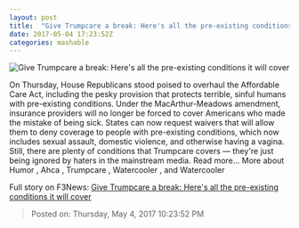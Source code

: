 ```yaml
---
layout: post
title:  "Give Trumpcare a break: Here's all the pre-existing conditions it will cover"
date: 2017-05-04 17:23:52Z
categories: mashable
---
```


![Give Trumpcare a break: Here's all the pre-existing conditions it will cover](http://i.amz.mshcdn.com/Adnvp_Qd4h2idzcC9cDX1ictKhY=/1200x630/2017%2F05%2F04%2F73%2F2ada26c4b9be4e528dac38a2b4e15a6c.e3ed6.jpg)

On Thursday, House Republicans stood poised to overhaul the Affordable Care Act, including the pesky provision that protects terrible, sinful humans with pre-existing conditions. Under the MacArthur-Meadows amendment, insurance providers will no longer be forced to cover Americans who made the mistake of being sick. States can now request waivers that will allow them to deny coverage to people with pre-existing conditions, which now includes sexual assault, domestic violence, and otherwise having a vagina. Still, there are plenty of conditions that Trumpcare covers — they're just being ignored by haters in the mainstream media. Read more... More about Humor , Ahca , Trumpcare , Watercooler , and Watercooler


Full story on F3News: [Give Trumpcare a break: Here's all the pre-existing conditions it will cover](http://www.f3nws.com/n/pcSqEH)

> Posted on: Thursday, May 4, 2017 10:23:52 PM
